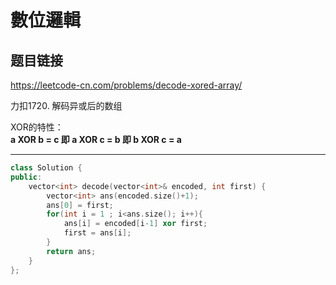# 數位邏輯

## 题目链接

https://leetcode-cn.com/problems/decode-xored-array/

力扣1720. 解码异或后的数组

XOR的特性：    
**a XOR b = c 即 a XOR c = b 即 b XOR c = a**
    
---------------------------------------

```cpp
class Solution {
public:
    vector<int> decode(vector<int>& encoded, int first) {
        vector<int> ans(encoded.size()+1);
        ans[0] = first;
        for(int i = 1 ; i<ans.size(); i++){
            ans[i] = encoded[i-1] xor first;
            first = ans[i];
        }
        return ans;
    }
};
```
